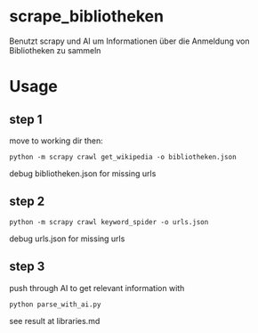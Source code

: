 # scrape_bibliotheken
Benutzt scrapy und AI um Informationen über die Anmeldung von Bibliotheken zu sammeln

# Usage

## step 1

move to working dir then:

```
python -m scrapy crawl get_wikipedia -o bibliotheken.json
```

debug bibliotheken.json for missing urls

## step 2

```
python -m scrapy crawl keyword_spider -o urls.json
```

debug urls.json for missing urls

## step 3

push through AI to get relevant information with

```
python parse_with_ai.py
```

see result at libraries.md

